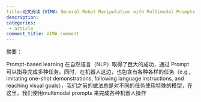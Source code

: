 ```yaml
---
title:论文阅读《VIMA: General Robot Manipulation with Multimodal Prompts》
description:
categories:
 - article
comment_title: VIMA_comment
---
```


<!--more-->

摘要：

Prompt-based learning 在自然语言（NLP）取得了巨大的成功，通过 Prompt 可以指导完成多种任务。同时，在机器人这边，也包含有各种各样的任务（e.g., imitating one-shot demonstrations, following language instructions, and reaching visual goals），我们之前的做法总是对不同的任务使用特殊的模型，在这里，我们使用multimodal prompts 来完成各种机器人操作